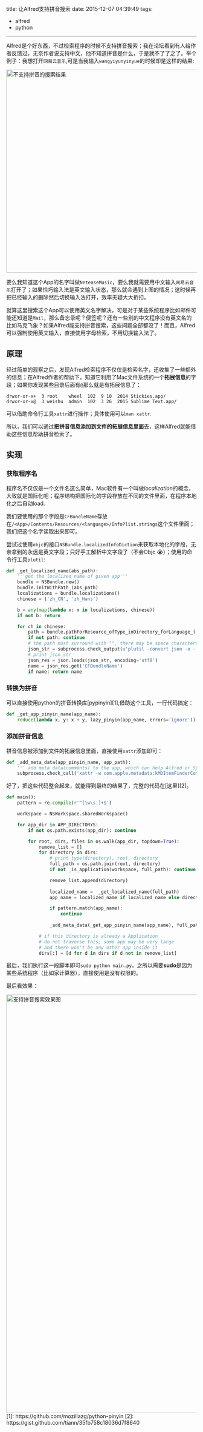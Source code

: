 title: 让Alfred支持拼音搜索
date: 2015-12-07 04:39:49
tags:
- alfred
- python
---

Alfred是个好东西，不过检索程序的时候不支持拼音搜索；我在论坛看到有人给作者反馈过，无奈作者说支持中文，他不知道拼音是什么，于是就不了了之了。举个例子：我想打开`网易云音乐`,可是当我输入`wangyiyunyinyue`的时候却是这样的结果:

<img src="http://weishu1.dimensionalzone.com/test/1449431593204.png" width="536" alt="不支持拼音的搜索结果"/>

要么我知道这个App的名字叫做`NeteaseMusic`，要么我就需要用中文输入`网易云音乐`打开了；如果恰巧输入法是英文输入状态，那么就会遇到上图的情况；这时候再把已经输入的删除然后切换输入法打开，效率无疑大大折扣。

<!-- more -->
就算这里搜索这个App可以使用英文名字解决，可是对于某些系统程序比如邮件可能还知道是`Mail`，那么备忘录呢？便签呢？还有一些别的中文程序没有英文名的比如马克飞象？如果Alfred能支持拼音搜索，这些问题全部都没了！而且，Alfred可以强制使用英文输入，直接使用字母检索，不用切换输入法了。

## 原理
经过简单的观察之后，发现Alfred检索程序不仅仅是检索名字，还收集了一些额外的信息；在Alfred作者的帮助下，知道它利用了Mac文件系统的一个**拓展信息**的字段；如果你发现某些目录后面有`@`那么就是有拓展信息了：

```
drwxr-xr-x+  3 root    wheel  102  9 10  2014 Stickies.app/
drwxr-xr-x@  3 weishu  admin  102  3 26  2015 Sublime Text.app/
```
可以借助命令行工具`xattr`进行操作；具体使用可以`man xattr`.

所以，我们可以通过**把拼音信息添加到文件的拓展信息里面**去，这样Alfred就能借助这些信息帮助拼音检索了。

## 实现

### 获取程序名
程序名不仅仅是一个文件名这么简单，Mac软件有一个叫做*localization*的概念，大致就是国际化吧；程序结构把国际化的字段存放在不同的文件里面，在程序本地化之后自动load.

我们要使用的那个字段是`CFBundleName`存放在`/<App>/Contents/Resources/<language>/InfoPlist.strings`这个文件里面；我们把这个名字读取出来即可。

尝试过使用`objc`的接口`NSBundle.localizedInfoDiction`来获取本地化的字段，无奈拿到的永远是英文字段；只好手工解析中文字段了（不会Objc 😭）；使用的命令行工具`plutil`:

```python
def _get_localized_name(abs_path):
    '''get the localized name of given app'''
    bundle = NSBundle.new()
    bundle.initWithPath_(abs_path)
    localizations = bundle.localizations()
    chinese = ('zh_CN', 'zh_Hans')

    b = any(map(lambda x: x in localizations, chinese))
    if not b: return 

    for ch in chinese:
        path = bundle.pathForResource_ofType_inDirectory_forLanguage_('InfoPlist', 'strings', None, ch)
        if not path: continue
        # the path must surround with "", there may be space characters
        json_str = subprocess.check_output(u'plutil -convert json -o - "%s"' % path, shell=True)
        # print json_str
        json_res = json.loads(json_str, encoding='utf8')
        name = json_res.get('CFBundleName')
        if name: return name
```
### 转换为拼音
可以直接使用python的拼音转换库[pypinyin][1],借助这个工具，一行代码搞定：

```python
def _get_app_pinyin_name(app_name):
    reduce(lambda x, y: x + y, lazy_pinyin(app_name, errors='ignore'))
```
### 添加拼音信息
拼音信息被添加到文件的拓展信息里面，直接使用`xattr`添加即可：

```python
def _add_meta_data(app_pinyin_name, app_path):
    ''' add meta data(comments) to the app, which can help Alfred or SpotLight find it'''
    subprocess.check_call('xattr -w com.apple.metadata:kMDItemFinderComment %s %s' % (app_pinyin_name, app_path), shell=True)
```

好了，把这些代码整合起来，就能得到最终的结果了，完整的代码在[这里][2]。

```python
def main():
    pattern = re.compile(r'^[\w\s.]+$')

    workspace = NSWorkspace.sharedWorkspace()

    for app_dir in APP_DIRECTORYS:
        if not os.path.exists(app_dir): continue

        for root, dirs, files in os.walk(app_dir, topdown=True):
            remove_list = []
            for directory in dirs:
                # print type(directory), root, directory
                full_path = os.path.join(root, directory)
                if not _is_application(workspace, full_path): continue

                remove_list.append(directory)
                
                localized_name =  _get_localized_name(full_path)
                app_name = localized_name if localized_name else directory.rsplit(r'.')[0]

                if pattern.match(app_name): 
                    continue
                
                _add_meta_data(_get_app_pinyin_name(app_name), full_path)

            # if this directory is already a Application
            # do not traverse this; some app may be very large 
            # and there won't be any other app inside it
            dirs[:] = [d for d in dirs if d not in remove_list]
```

最后，我们执行这一段脚本即可`sudo python main.py`。之所以需要**sudo**是因为某些系统程序（比如家计算器），直接使用是没有权限的。

最后看效果：

<img src="http://weishu1.dimensionalzone.com/markdownalfredpinyin.gif" width="1104" alt="支持拼音搜索效果图"/>
[1]: https://github.com/mozillazg/python-pinyin
[2]: https://gist.github.com/tiann/35fb758c18036d7f8640